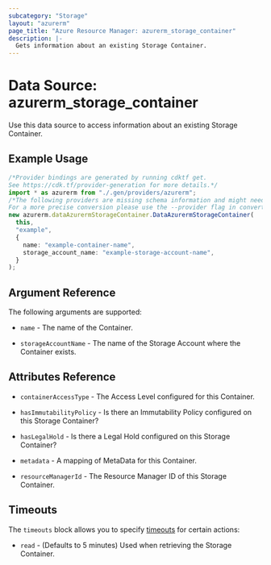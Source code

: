 ```yaml
---
subcategory: "Storage"
layout: "azurerm"
page_title: "Azure Resource Manager: azurerm_storage_container"
description: |-
  Gets information about an existing Storage Container.
---
```


# Data Source: azurerm\_storage\_container

Use this data source to access information about an existing Storage Container.

## Example Usage

```typescript
/*Provider bindings are generated by running cdktf get.
See https://cdk.tf/provider-generation for more details.*/
import * as azurerm from "./.gen/providers/azurerm";
/*The following providers are missing schema information and might need manual adjustments to synthesize correctly: azurerm.
For a more precise conversion please use the --provider flag in convert.*/
new azurerm.dataAzurermStorageContainer.DataAzurermStorageContainer(
  this,
  "example",
  {
    name: "example-container-name",
    storage_account_name: "example-storage-account-name",
  }
);

```

## Argument Reference

The following arguments are supported:

*   `name` - The name of the Container.

*   `storageAccountName` - The name of the Storage Account where the Container exists.

## Attributes Reference

*   `containerAccessType` - The Access Level configured for this Container.

*   `hasImmutabilityPolicy` - Is there an Immutability Policy configured on this Storage Container?

*   `hasLegalHold` - Is there a Legal Hold configured on this Storage Container?

*   `metadata`  - A mapping of MetaData for this Container.

*   `resourceManagerId` - The Resource Manager ID of this Storage Container.

## Timeouts

The `timeouts` block allows you to specify [timeouts](https://www.terraform.io/language/resources/syntax#operation-timeouts) for certain actions:

* `read` - (Defaults to 5 minutes) Used when retrieving the Storage Container.
